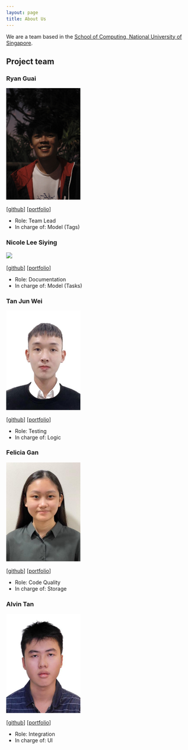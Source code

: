 ```yaml
---
layout: page
title: About Us
---
```


We are a team based in the [School of Computing, National University of Singapore](http://www.comp.nus.edu.sg).


## Project team

### Ryan Guai

<img src="images/ryanguai.png" width="200px">

[[github](https://github.com/ryanguai)]
[[portfolio](team/ryanguai.md)]

* Role: Team Lead
* In charge of: Model (Tags)

### Nicole Lee Siying

<img src="images/nickeltea.png" width="200px">

[[github](http://github.com/nickeltea)]
[[portfolio](team/nickeltea.md)]

* Role: Documentation
* In charge of: Model (Tasks)

### Tan Jun Wei

<img src="images/junwei-tan.png" width="200px">

[[github](http://github.com/junwei-tan)] [[portfolio](team/junwei-tan.md)]

* Role: Testing
* In charge of: Logic

### Felicia Gan

<img src="images/feliciagan.png" width="200px">

[[github](http://github.com/feliciagan)]
[[portfolio](team/feliciagan.md)]

* Role: Code Quality
* In charge of: Storage

### Alvin Tan

<img src="images/alvintfl.png" width="200px">

[[github](http://github.com/alvintfl)]
[[portfolio](team/alvintfl.md)]

* Role: Integration
* In charge of: UI
